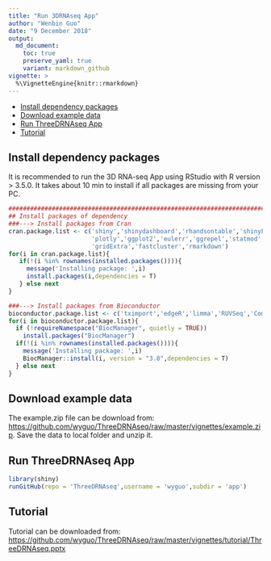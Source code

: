 ```yaml
---
title: "Run 3DRNAseq App"
author: "Wenbin Guo"
date: "9 December 2018"
output:
  md_document:
    toc: true
    preserve_yaml: true
    variant: markdown_github
vignette: >
  %\VignetteEngine{knitr::rmarkdown}
---
```


-   [Install dependency packages](#install-dependency-packages)
-   [Download example data](#download-example-data)
-   [Run ThreeDRNAseq App](#run-threedrnaseq-app)
-   [Tutorial](#tutorial)

Install dependency packages
---------------------------

It is recommended to run the 3D RNA-seq App using RStudio with R version &gt; 3.5.0. It takes about 10 min to install if all packages are missing from your PC.

``` r
#######################################################################################################
## Install packages of dependency
###---> Install packages from Cran
cran.package.list <- c('shiny','shinydashboard','rhandsontable','shinyFiles','shinyjs','DT',
                       'plotly','ggplot2','eulerr','ggrepel','statmod',
                       'gridExtra','fastcluster','rmarkdown')
for(i in cran.package.list){
   if(!(i %in% rownames(installed.packages()))){
     message('Installing package: ',i)
     install.packages(i,dependencies = T)
   } else next
}

###---> Install packages from Bioconductor
bioconductor.package.list <- c('tximport','edgeR','limma','RUVSeq','ComplexHeatmap','rhdf5')
for(i in bioconductor.package.list){
  if (!requireNamespace("BiocManager", quietly = TRUE))
    install.packages("BiocManager")
  if(!(i %in% rownames(installed.packages()))){
    message('Installing package: ',i)
    BiocManager::install(i, version = "3.8",dependencies = T)
  } else next
}
```

Download example data
---------------------

The example.zip file can be download from: <https://github.com/wyguo/ThreeDRNAseq/raw/master/vignettes/example.zip>. Save the data to local folder and unzip it.

Run ThreeDRNAseq App
--------------------

``` r
library(shiny)
runGitHub(repo = 'ThreeDRNAseq',username = 'wyguo',subdir = 'app')
```

Tutorial
--------

Tutorial can be downloaded from: <https://github.com/wyguo/ThreeDRNAseq/raw/master/vignettes/tutorial/ThreeDRNAseq.pptx>
